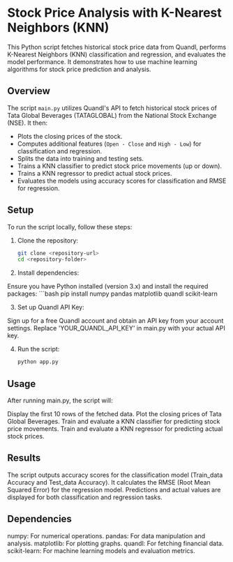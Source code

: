 # Stock Price Analysis with K-Nearest Neighbors (KNN)

This Python script fetches historical stock price data from Quandl, performs K-Nearest Neighbors (KNN) classification and regression, and evaluates the model performance. It demonstrates how to use machine learning algorithms for stock price prediction and analysis.

## Overview

The script `main.py` utilizes Quandl's API to fetch historical stock prices of Tata Global Beverages (TATAGLOBAL) from the National Stock Exchange (NSE). It then:
- Plots the closing prices of the stock.
- Computes additional features (`Open - Close` and `High - Low`) for classification and regression.
- Splits the data into training and testing sets.
- Trains a KNN classifier to predict stock price movements (up or down).
- Trains a KNN regressor to predict actual stock prices.
- Evaluates the models using accuracy scores for classification and RMSE for regression.

## Setup

To run the script locally, follow these steps:

1. Clone the repository:

   ```bash
   git clone <repository-url>
   cd <repository-folder>

2. Install dependencies:

Ensure you have Python installed (version 3.x) and install the required packages:
    ```bash
    pip install numpy pandas matplotlib quandl scikit-learn

3. Set up Quandl API Key:

Sign up for a free Quandl account and obtain an API key from your account settings. Replace 'YOUR_QUANDL_API_KEY' in main.py with your actual API key.

4. Run the script:
    ```bash
    python app.py

## Usage
After running main.py, the script will:

Display the first 10 rows of the fetched data.
Plot the closing prices of Tata Global Beverages.
Train and evaluate a KNN classifier for predicting stock price movements.
Train and evaluate a KNN regressor for predicting actual stock prices.

## Results
The script outputs accuracy scores for the classification model (Train_data Accuracy and Test_data Accuracy).
It calculates the RMSE (Root Mean Squared Error) for the regression model.
Predictions and actual values are displayed for both classification and regression tasks.

## Dependencies
numpy: For numerical operations.
pandas: For data manipulation and analysis.
matplotlib: For plotting graphs.
quandl: For fetching financial data.
scikit-learn: For machine learning models and evaluation metrics.
